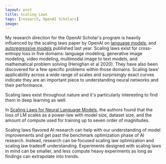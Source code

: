 ```yaml
---
layout: post
title: Scaling Laws
tags: [research, OpenAI Scholars]
image:
---
```


My research direction for the OpenAI Scholar's program is heavily influenced by the scaling laws paper by OpenAI on [language models](https://arxiv.org/abs/2001.08361), and [autoregressive models](https://arxiv.org/abs/2010.14701) published last year. Scaling laws exist for cross-entropy loss in five domains: language modeling, generative image modeling, video modeling, multimodal image to text models, and mathematical problem solving (Henighan et al 2020). They have also been discovered for a few specific problems within those domains. Scaling laws’ applicability across a wide range of scales and surprisingly exact curves indicate they are an important piece to understanding neural networks and their performance.

Scaling laws exist throughout nature and it's particularly interesting to find them in deep learning as well.

In [Scaling Laws for Neural Language Models](https://arxiv.org/abs/2001.08361), the authors found that the loss of LM scales as a power-law with model size, dataset size, and the amount of compute used for training up to seven order of magnitudes.

Scaling laws flavored AI research can help with our understanding of model improvements and get past the benchmark optimization phase of AI research. Instead, research can be focused scaling law optimization and scaling law tradeoff understanding. Experiments designed with scaling laws in mind can be smaller, and less compute heavy experiments as long as findings can extrapolate into trends.